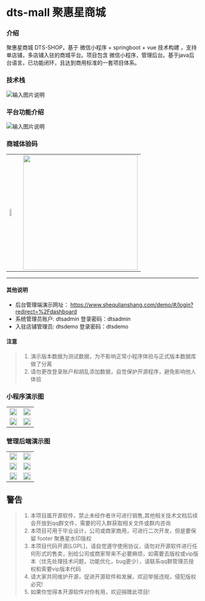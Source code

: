 # dts-mall 聚惠星商城

### 介绍
聚惠星商城 DTS-SHOP，基于 微信小程序 + springboot + vue 技术构建 ，支持单店铺，多店铺入驻的商城平台。项目包含 微信小程序，管理后台。基于java后台语言，已功能闭环，且达到商用标准的一套项目体系。

### 技术栈
![输入图片说明](https://images.gitee.com/uploads/images/2019/1128/231403_2801a293_365545.png "技术栈.png")

### 平台功能介绍
![输入图片说明](https://images.gitee.com/uploads/images/2019/1128/232156_2fa40a56_365545.jpeg "聚惠星商城.jpg")

### 商城体验码
<table border="0">
<tbody>
   <tr>
     <td align="left" valign="middle">
        <img width="50%" src="https://images.gitee.com/uploads/images/2019/1130/231510_d7ac1c17_365545.jpeg">
     </td>
     <td align="right" valign="middle">
	<a href="https://jq.qq.com/?_wv=1027&k=5yH6R5E">
           <img width="300" height="300" src="https://images.gitee.com/uploads/images/2019/1208/142050_9dd4d015_365545.png?raw=true">
	</a>
     </td>
    </tr>
</tbody>
</table>

--------------------------------
#### 其他说明
 * 后台管理端演示网址：  https://www.shequlianshang.com/demo/#/login?redirect=%2Fdashboard
 * 系统管理员账户: dtsadmin  登录密码：dtsadmin
 * 入驻店铺管理员: dtsdemo   登录密码：dtsdemo

#### 注意

> 1. 演示版本数据为测试数据，为不影响正常小程序体验与正式版本数据库做了分离
> 2. 请勿更改登录账户和胡乱添加数据，自觉保护开源程序，避免影响他人体验


### 小程序演示图
<table border="0">
<tbody>
   <tr>
     <td valign="middle">
        <img width="100%"  src="https://images.gitee.com/uploads/images/2019/1208/152014_7cff56d2_365545.jpeg">
     </td>
     <td valign="middle">
        <img width="100%"  src="https://images.gitee.com/uploads/images/2019/1208/152027_bdf52faa_365545.jpeg">
     </td>
    </tr>
    <tr>
     <td valign="middle">
        <img width="100%"  src="https://images.gitee.com/uploads/images/2019/1208/152039_c8f7a7be_365545.jpeg">
     </td>
     <td valign="middle">
        <img width="100%"  src="https://images.gitee.com/uploads/images/2019/1208/152053_89dd5153_365545.jpeg">
     </td>
    </tr>
</tbody>
</table>


### 管理后端演示图
<table border="0">
<tbody>
   <tr>
     <td valign="middle">
        <img width="100%" src="https://images.gitee.com/uploads/images/2019/1208/145307_557afa8a_365545.png">
     </td>
     <td valign="middle">
        <img width="100%" src="https://images.gitee.com/uploads/images/2019/1208/145320_a5a47a3e_365545.png">
     </td>
    </tr>
    <tr>
     <td valign="middle">
        <img width="100%" src="https://images.gitee.com/uploads/images/2019/1208/145334_b391b90b_365545.png">
     </td>
     <td valign="middle">
        <img width="100%" src="https://images.gitee.com/uploads/images/2019/1208/145347_d0b90b1a_365545.png">
     </td>
    </tr>
   <tr>
     <td valign="middle">
        <img width="100%" src="https://images.gitee.com/uploads/images/2019/1208/145400_7162464d_365545.png">
     </td>
     <td valign="middle">
        <img width="100%" src="https://images.gitee.com/uploads/images/2019/1208/145413_c10771ac_365545.png">
     </td>
    </tr>
</tbody>
</table>

## 警告

> 1. 本项目属开源软件，禁止未经作者许可进行销售,其他相关技术文档后续会开放到qq群文件，需要的可入群获取相关文件或群内咨询
> 2. 本项目可用于毕业设计，公司或商家商用，可进行二次开发，但是要保留 footer 聚惠星水印版权
> 3. 本项目代码开源[LGPL]，请自觉遵守使用协议，请勿对开源软件进行任何形式的售卖，别给公司或商家带来不必要麻烦，如需要去版权或vip版本（优先处理技术问题，功能优化，bug更少），请联系qq群管理员授权和索要vip版本代码
> 4. 请大家共同维护开源，促进开源软件和发展，欢迎举报违规，侵犯版权必究!
> 5. 如果你觉得本开源软件对你有用，欢迎捐赠此项目!
